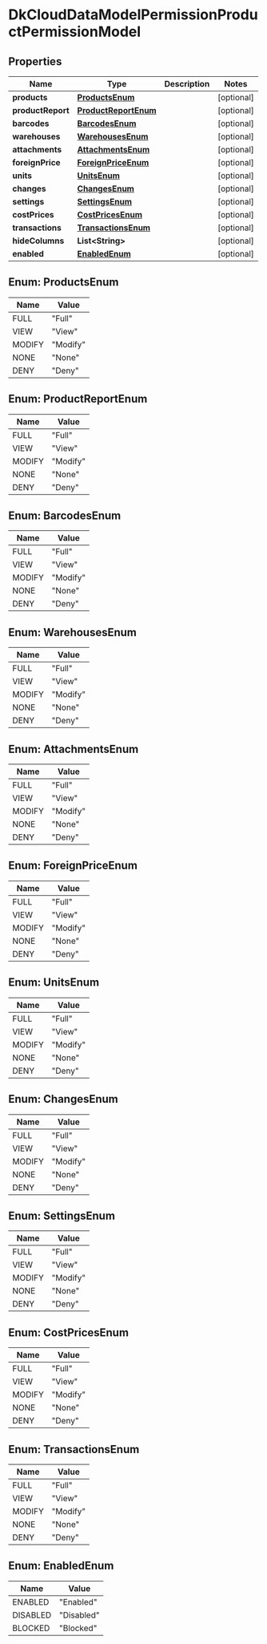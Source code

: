 
# DkCloudDataModelPermissionProductPermissionModel

## Properties
Name | Type | Description | Notes
------------ | ------------- | ------------- | -------------
**products** | [**ProductsEnum**](#ProductsEnum) |  |  [optional]
**productReport** | [**ProductReportEnum**](#ProductReportEnum) |  |  [optional]
**barcodes** | [**BarcodesEnum**](#BarcodesEnum) |  |  [optional]
**warehouses** | [**WarehousesEnum**](#WarehousesEnum) |  |  [optional]
**attachments** | [**AttachmentsEnum**](#AttachmentsEnum) |  |  [optional]
**foreignPrice** | [**ForeignPriceEnum**](#ForeignPriceEnum) |  |  [optional]
**units** | [**UnitsEnum**](#UnitsEnum) |  |  [optional]
**changes** | [**ChangesEnum**](#ChangesEnum) |  |  [optional]
**settings** | [**SettingsEnum**](#SettingsEnum) |  |  [optional]
**costPrices** | [**CostPricesEnum**](#CostPricesEnum) |  |  [optional]
**transactions** | [**TransactionsEnum**](#TransactionsEnum) |  |  [optional]
**hideColumns** | **List&lt;String&gt;** |  |  [optional]
**enabled** | [**EnabledEnum**](#EnabledEnum) |  |  [optional]


<a name="ProductsEnum"></a>
## Enum: ProductsEnum
Name | Value
---- | -----
FULL | &quot;Full&quot;
VIEW | &quot;View&quot;
MODIFY | &quot;Modify&quot;
NONE | &quot;None&quot;
DENY | &quot;Deny&quot;


<a name="ProductReportEnum"></a>
## Enum: ProductReportEnum
Name | Value
---- | -----
FULL | &quot;Full&quot;
VIEW | &quot;View&quot;
MODIFY | &quot;Modify&quot;
NONE | &quot;None&quot;
DENY | &quot;Deny&quot;


<a name="BarcodesEnum"></a>
## Enum: BarcodesEnum
Name | Value
---- | -----
FULL | &quot;Full&quot;
VIEW | &quot;View&quot;
MODIFY | &quot;Modify&quot;
NONE | &quot;None&quot;
DENY | &quot;Deny&quot;


<a name="WarehousesEnum"></a>
## Enum: WarehousesEnum
Name | Value
---- | -----
FULL | &quot;Full&quot;
VIEW | &quot;View&quot;
MODIFY | &quot;Modify&quot;
NONE | &quot;None&quot;
DENY | &quot;Deny&quot;


<a name="AttachmentsEnum"></a>
## Enum: AttachmentsEnum
Name | Value
---- | -----
FULL | &quot;Full&quot;
VIEW | &quot;View&quot;
MODIFY | &quot;Modify&quot;
NONE | &quot;None&quot;
DENY | &quot;Deny&quot;


<a name="ForeignPriceEnum"></a>
## Enum: ForeignPriceEnum
Name | Value
---- | -----
FULL | &quot;Full&quot;
VIEW | &quot;View&quot;
MODIFY | &quot;Modify&quot;
NONE | &quot;None&quot;
DENY | &quot;Deny&quot;


<a name="UnitsEnum"></a>
## Enum: UnitsEnum
Name | Value
---- | -----
FULL | &quot;Full&quot;
VIEW | &quot;View&quot;
MODIFY | &quot;Modify&quot;
NONE | &quot;None&quot;
DENY | &quot;Deny&quot;


<a name="ChangesEnum"></a>
## Enum: ChangesEnum
Name | Value
---- | -----
FULL | &quot;Full&quot;
VIEW | &quot;View&quot;
MODIFY | &quot;Modify&quot;
NONE | &quot;None&quot;
DENY | &quot;Deny&quot;


<a name="SettingsEnum"></a>
## Enum: SettingsEnum
Name | Value
---- | -----
FULL | &quot;Full&quot;
VIEW | &quot;View&quot;
MODIFY | &quot;Modify&quot;
NONE | &quot;None&quot;
DENY | &quot;Deny&quot;


<a name="CostPricesEnum"></a>
## Enum: CostPricesEnum
Name | Value
---- | -----
FULL | &quot;Full&quot;
VIEW | &quot;View&quot;
MODIFY | &quot;Modify&quot;
NONE | &quot;None&quot;
DENY | &quot;Deny&quot;


<a name="TransactionsEnum"></a>
## Enum: TransactionsEnum
Name | Value
---- | -----
FULL | &quot;Full&quot;
VIEW | &quot;View&quot;
MODIFY | &quot;Modify&quot;
NONE | &quot;None&quot;
DENY | &quot;Deny&quot;


<a name="EnabledEnum"></a>
## Enum: EnabledEnum
Name | Value
---- | -----
ENABLED | &quot;Enabled&quot;
DISABLED | &quot;Disabled&quot;
BLOCKED | &quot;Blocked&quot;




